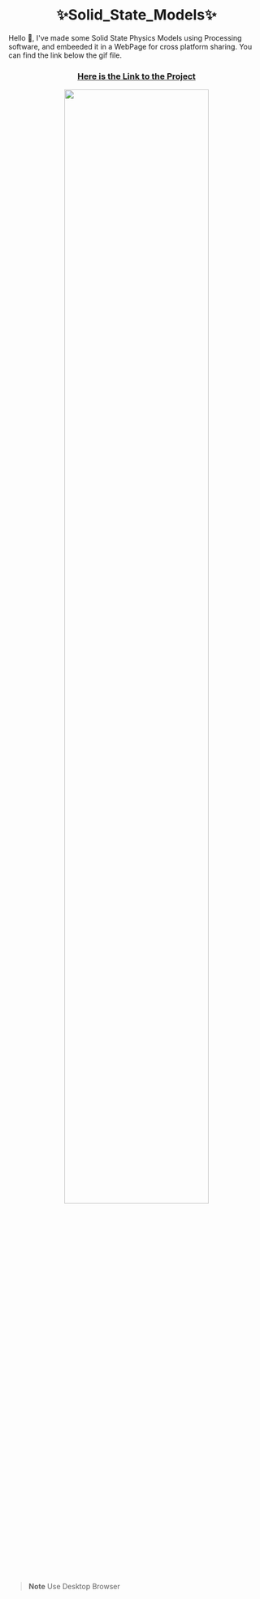 <h1 align="center">✨Solid_State_Models✨</h1>

<p>
  Hello 👋, I've made some Solid State Physics Models using Processing software, and embeeded it in a WebPage for cross platform sharing. You can find the link below the gif file.
</p>

<div align="center">
  <h3><a href="https://vyasmokalzz.github.io/Solid_State_Models.github.io/"  target="_blank">Here is the Link to the Project</a></h3>
  <img align="center" src="https://github.com/vyasmokalzz/Solid_State_Models.github.io/assets/102199618/4503d966-9cf2-484f-8303-68869cd4a1a6" width="75%">
</div>

> **Note**
Use Desktop Browser
